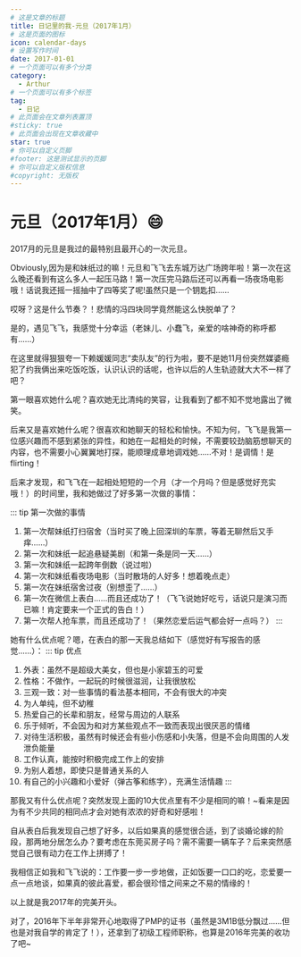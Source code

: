 ```yaml
---
# 这是文章的标题
title: 日记里的我-元旦（2017年1月）
# 这是页面的图标
icon: calendar-days
# 设置写作时间
date: 2017-01-01
# 一个页面可以有多个分类
category:
  - Arthur
# 一个页面可以有多个标签
tag:
  - 日记
# 此页面会在文章列表置顶
#sticky: true
# 此页面会出现在文章收藏中
star: true
# 你可以自定义页脚
#footer: 这是测试显示的页脚
# 你可以自定义版权信息
#copyright: 无版权
---
```

# 元旦（2017年1月）😄

2017月的元旦是我过的最特别且最开心的一次元旦。

Obviously,因为是和妹纸过的嘛！元旦和飞飞去东城万达广场跨年啦！第一次在这么晚还看到有这么多人一起压马路！第一次压完马路后还可以再看一场夜场电影哦！话说我还摇一摇抽中了四等奖了呢!虽然只是一个钥匙扣……

哎呀？这是什么节奏？！悲情的冯四块同学竟然能这么快脱单了？

是的，遇见飞飞，我感觉十分幸运（老妹儿、小蠢飞，亲爱的啥神奇的称呼都有……）

在这里就得狠狠夸一下赖媛媛同志“卖队友”的行为啦，要不是她11月份突然媒婆瘾犯了约我俩出来吃饭吃饭，认识认识的话呢，也许以后的人生轨迹就大大不一样了吧？

第一眼喜欢她什么呢？喜欢她无比清纯的笑容，让我看到了都不知不觉地露出了微笑。

后来又是喜欢她什么呢？很喜欢和她聊天的轻松和愉快。不知为何，飞飞是我第一位感兴趣而不感到紧张的异性，和她在一起相处的时候，不需要较劲脑筋想聊天的内容，也不需要小心翼翼地打探，能顺理成章地调戏她……不对！是调情！是flirting！

后来才发现，和飞飞在一起相处短短的一个月（才一个月吗？但是感觉好充实哦！）的时间里，我和她做过了好多第一次做的事情：

::: tip 第一次做的事情

1. 第一次帮妹纸打扫宿舍（当时买了晚上回深圳的车票，等着无聊然后又手痒……）
2. 第一次和妹纸一起追悬疑美剧（和第一条是同一天……）
3. 第一次和妹纸一起跨年倒数（说过啦）
4. 第一次和妹纸看夜场电影（当时散场的人好多！想着晚点走）
5. 第一次在妹纸宿舍过夜（别想歪了……）
6. 第一次在微信上表白……而且还成功了！（飞飞说她好吃亏，话说只是演习而已嘛！肯定要来一个正式的告白！）
7. 第一次帮人抢车票，而且还成功了！（果然恋爱后运气都会好一点吗？）
   :::

她有什么优点呢？嗯，在表白的那一天我总结如下（感觉好有写报告的感觉……）：
::: tip 优点

1. 外表：虽然不是超级大美女，但也是小家碧玉的可爱
2. 性格：不做作，一起玩的时候很滋润，让我很放松
3. 三观一致：对一些事情的看法基本相同，不会有很大的冲突
4. 为人单纯，但不幼稚
5. 热爱自己的长辈和朋友，经常与周边的人联系
6. 乐于倾听，不会因为和对方某些观点不一致而表现出很厌恶的情绪
7. 对待生活积极，虽然有时候还会有些小伤感和小失落，但是不会向周围的人发泄负能量
8. 工作认真，能按时积极完成工作上的安排
9. 为别人着想，即使只是普通关系的人
10. 有自己的小兴趣和小爱好（弹古筝和练字），充满生活情趣
    :::

那我又有什么优点呢？突然发现上面的10大优点里有不少是相同的嘛！\~看来是因为有不少共同的相同点才会对她有浓浓的好奇和好感啦！

自从表白后我发现自己想了好多，以后如果真的感觉很合适，到了谈婚论嫁的阶段，那两地分居怎么办？要考虑在东莞买房子吗？需不需要一辆车子？后来突然感觉自己很有动力在工作上拼搏了！

我相信正如我和飞飞说的：工作要一步一步地做，正如饭要一口口的吃，恋爱要一点一点地谈，如果真的彼此喜爱，都会很珍惜之间来之不易的情缘的！

以上就是我2017年的完美开头。

对了，2016年下半年非常开心地取得了PMP的证书（虽然是3M1B低分飘过……但也是对我自学的肯定了！），还拿到了初级工程师职称，也算是2016年完美的收功了吧\~
